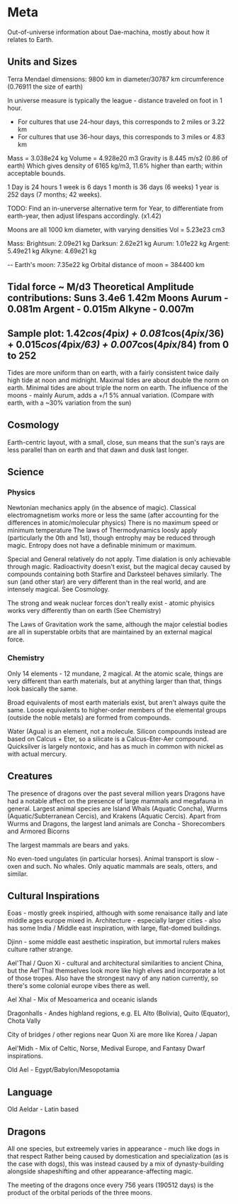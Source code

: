 # Meta

Out-of-universe information about Dae-machina, mostly about how it relates to Earth.

## Units and Sizes

Terra Mendael dimensions: 9800 km in diameter/30787 km circumference (0.76911 the size of earth)

In universe measure is typically the league - distance traveled on foot in 1 hour.
 - For cultures that use 24-hour days, this corresponds to 2 miles or 3.22 km
 - For cultures that use 36-hour days, this corresponds to 3 miles or 4.83 km


Mass = 3.038e24 kg
Volume = 4.928e20 m3
Gravity is 8.445 m/s2 (0.86 of earth)
Which gives density of 6165 kg/m3, 11.6% higher than earth; within acceptable bounds.

1 Day is 24 hours
1 week is 6 days
1 month is 36 days (6 weeks)
1 year is 252 days (7 months; 42 weeks).

TODO: Find an in-unerverse alternative term for Year, to differentiate from earth-year, then adjust lifespans accordingly. (x1.42)


Moons are all 1000 km diameter, with varying densities
Vol = 5.23e23 cm3

Mass:
  Brightsun: 2.09e21 kg
  Darksun:   2.62e21 kg
  Aurum:     1.01e22 kg
  Argent:    5.49e21 kg
  Alkyne:    4.69e21 kg


--
Earth's moon: 7.35e22 kg
Orbital distance of moon = 384400 km

Tidal force ~ M/d3
Theoretical Amplitude contributions:
Suns 3.4e6    1.42m
Moons
 Aurum - 0.081m
 Argent - 0.015m
 Alkyne - 0.007m
--
Sample plot: 1.42*cos(4*pi*x) + 0.081*cos(4*pi*x/36)  + 0.015*cos(4*pi*x/63) + 0.007*cos(4*pi*x/84) from 0 to 252
--
Tides are more uniform than on earth, with a fairly consistent twice daily high tide at noon and midnight. 
Maximal tides are about double the norm on earth. Minimal tides are about triple the norm on earth.
The influence of the moons - mainly Aurum, adds a +/1 5% annual variation. (Compare with earth, with a ~30% variation from the sun)


## Cosmology

Earth-centric layout, with a small, close, sun means that the sun's rays are less parallel than on earth and that dawn and dusk last longer.

## Science

### Physics

Newtonian mechanics apply (in the absence of magic).
Classical electromagnetism works more or less the same (after accounting for the differences in atomic/molecular physics)
There is no maximum speed or minimum temperature
The laws of Thermodynamics loosly apply (particularly the 0th and 1st), though entrophy may be reduced through magic. Entropy does not have a definable minimum or maximum.

Special and General relatively do not apply. Time dialation is only achievable through magic.
Radioactivity doesn't exist, but the magical decay caused by compounds containing both Starfire and Darksteel behaves similarly. 
The sun (and other star) are very different than in the real world, and are intensely magical. See Cosmology. 

The strong and weak nuclear forces don't really exist - atomic phyisics works very differently than on earth (See Chemistry)

The Laws of Gravitation work the same, although the major celestial bodies are all in superstable orbits that are maintained by an external magical force.

### Chemistry

Only 14 elements - 12 mundane, 2 magical.
At the atomic scale, things are very different than earth materials, but at anything larger than that, things look basically the same.

Broad equivalents of most earth materials exist, but aren't always quite the same.
Loose equivalents to higher-order members of the elemental groups (outside the noble metals) are formed from compounds.

Water (Agua) is an element, not a molecule.
Silicon compounds instead are based on Calcus + Eter, so a silicate is a Calcus-Eter-Aer compound.
Quicksilver is largely nontoxic, and has as much in common with nickel as with actual mercury.

## Creatures

The presence of dragons over the past several million years Dragons have had a notable affect on the presence of large mammals and megafauna in general.
Largest animal species are Island Whals (Aquatic Concha), Wurms (Aquatic/Subterranean Cercis), and Krakens (Aquatic Cercis).
Apart from Wurms and Dragons, the largest land animals are Concha - Shorecombers and Armored Bicorns 

The largest mammals are bears and yaks.

No even-toed ungulates (in particular horses). Animal transport is slow - oxen and such.
No whales. Only aquatic mammals are seals, otters, and similar.


## Cultural Inspirations

Eoas - mostly greek inspiried, although with some renaisance itally and late middle ages europe mixed in. Architecture - especially larger cities - also has some India / Middle east inspiration, with large, flat-domed buildings. 

Djinn - some middle east aesthetic inspiration, but immortal rulers makes culture rather strange.

Ael'Thal / Quon Xi - cultural and architectural similarities to ancient China, but the Ael'Thal themselves look more like high elves and incorporate a lot of those tropes.
Also have the strongest navy of any nation currently, so there's some colonial europe vibes there as well.

Ael Xhal - Mix of Mesoamerica and oceanic islands

Dragonhalls - Andes highland regions, e.g. EL Alto (Bolivia), Quito (Equator), Chota Vally

City of bridges / other regions near Quon Xi are more like Korea / Japan

Ael'Midh - Mix of Celtic, Norse, Medival Europe, and Fantasy Dwarf inspirations.

Old Ael - Egypt/Babylon/Mesopotamia

## Language

Old Aeldar - Latin based

## Dragons

All one species, but extreemely varies in appearance - much like dogs in that respect 
Rather being caused by domestication and specialization (as is the case with dogs), this was instead caused by a mix of dynasty-building alongside shapeshifting and other appearance-affecting magic.

The meeting of the dragons once every 756 years (190512 days) is the product of the orbital periods of the three moons.